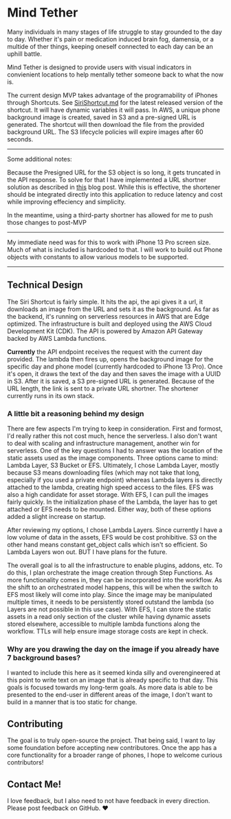 
# Mind Tether

Many individuals in many stages of life struggle to stay grounded to the day to day. Whether it's pain or medication induced brain fog, damensia, or a multide of ther things, keeping oneself connected to each day can be an uphill battle.

Mind Tether is designed to provide users with visual indicators in convienient locations to help mentally tether someone back to what the now is.


The current design MVP takes advantage of the programability of iPhones through Shortcuts. See [SiriShortcut.md](SiriShortcut.md) for the latest released version of the shortcut. It will have dynamic variables it will pass. In AWS, a unique phone background image is created, saved in S3 and a pre-signed URL is generated. The shortcut will then download the file from the provided background URL. The S3 lifecycle policies will expire images after 60 seconds. 

--- 

Some additional notes:

Because the Presigned URL for the S3 object is so long, it gets truncated in the API response. To solve for that I have implemented a URL shortner solution as described in [this](https://aws.amazon.com/blogs/compute/build-a-serverless-private-url-shortener/) blog post. While this is effective, the shortener should be integrated directly into this application to reduce latency and cost while improving effeciency and simplicity. 

In the meantime, using a third-party shortner has allowed for me to push those changes to post-MVP

--- 
My immediate need was for this to work with iPhone 13 Pro screen size. Much of what is included is hardcoded to that. I will work to build out Phone objects with constants to allow various models to be supported.


---


## Technical Design
The Siri Shortcut is fairly simple. It hits the api, the api gives it a url, it downloads an image from the URL and sets it as the background.
As far as the backend, it's running on serverless resources in AWS that are Edge optimized. 
The infrastructure is built and deployed using the AWS Cloud Development Kit (CDK).
The API is powered by Amazon API Gateway backed by AWS Lambda functions. 

__Currently__ the API endpoint receives the request with the current day provided. The lambda then fires up, opens the background image for the specific day and phone model (currently hardcoded to iPhone 13 Pro). Once it's open, it 
draws the text of the day and then saves the image with a UUID in S3. After it is saved, a S3 pre-signed URL is generated. Because of the URL length, the link is sent to a private URL shortner. The shortener currently runs in its own stack. 

### A little bit a reasoning behind my design
There are few aspects I'm trying to keep in consideration. First and formost, I'd really rather this not cost much, hence the serverless. I also don't want to deal with scaling and infrastructure management, another win for serverless. One of the key questions I had to answer was the location of the static assets used as the image components. Three options came to mind: Lambda Layer, S3 Bucket or EFS. Ultimately, I chose Lambda Layer, mostly because S3 means downloading files (which may not take that long, especially if you used a private endpoint) whereas 
Lambda layers is directly attached to the lambda, creating high speed access to the files. EFS was also a high candidate for asset storage. With EFS, I can pull the images fairly quickly. In the initialization phase of the Lambda, the layer has to get attached or EFS needs to be mounted. Either way, both of these options added a slight increase on startup. 

After reviewing my options, I chose Lambda Layers. Since currently I have a low volume of data in the assets, EFS would be cost prohibitive. S3 on the other hand means constant get_object calls which isn't so efficient. So Lambda Layers won out. BUT I have plans for the future.

The overall goal is to all the infrastructure to enable plugins, addons, etc. To do this, I plan orchestrate the image creation through Step Functions. As more functionality comes in, they can be incorporated into the workflow. 
As the shift to an orchestrated model happens, this will be when the switch to EFS most likely will come into play. 
Since the image may be manipulated multiple times, it needs to be persistently stored outstand the lambda (so Layers are not possible in this use case). With EFS, I can store the static assets in a read only section of the cluster while having dynamic assets stored elsewhere, accessible to multiple lambda functions along the workflow. TTLs will help ensure image storage costs are kept in check. 

### Why are you drawing the day on the image if you already have 7 background bases?
I wanted to include this here as it seemed kinda silly and overengineered at this point to write text on an image that is already specific to that day. This goals is focused towards my long-term goals. As more data is able to be presented to the end-user in different areas of the image, I don't want to build in a manner that is too static for change. 


## Contributing
The goal is to truly open-source the project. That being said, I want to lay some foundation before accepting new contributores. Once the app has a core functionality for a broader range of phones, I hope to welcome curious contributors!
## Contact Me!
I love feedback, but I also need to not have feedback in every direction. Please post feedback on GitHub. ❤️
